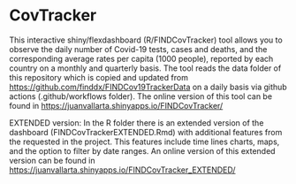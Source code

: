 # CovTracker

This interactive shiny/flexdashboard (R/FINDCovTracker) tool allows you to observe the daily number of Covid-19 tests, cases and deaths, and the corresponding average rates per capita (1000 people), reported by each country on a monthly and quarterly basis. 
The tool reads the data folder of this repository which is copied and updated from https://github.com/finddx/FINDCov19TrackerData on a daily basis via github actions (.github/workflows folder). The online version of this tool can be found in https://juanvallarta.shinyapps.io/FINDCovTracker/

EXTENDED version: In the R folder there is an extended version of the dashboard (FINDCovTrackerEXTENDED.Rmd) with additional features from the requested in the project. This features include time lines charts, maps, and the option to filter by date ranges. An online version of this extended version can be found in https://juanvallarta.shinyapps.io/FINDCovTracker_EXTENDED/
